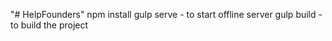 "# HelpFounders"
npm install
gulp serve - to start offline server
gulp build - to build the project
